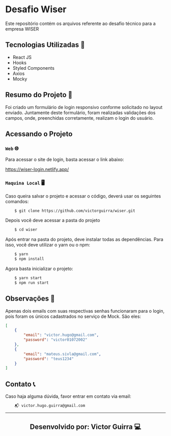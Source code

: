 # Desafio Wiser

Este repositório contém os arquivos referente ao desafio técnico para a empresa WISER

## Tecnologias Utilizadas 🚀

- React JS
- Hooks
- Styled Components
- Axios
- Mocky

## Resumo do Projeto 📘

Foi criado um formulário de login responsivo conforme solicitado no layout enviado. Juntamente deste formulário, foram realizadas validações dos campos, onde, preenchidas corretamente, realizam o login do usuário.

## Acessando o Projeto

### `Web` 🌐

Para acessar o site de login, basta acessar o link abaixo:

https://wiser-login.netlify.app/

### `Maquina Local` 🖥️

Caso queira salvar o projeto e acessar o código, deverá usar os seguintes comandos:

```bash
    $ git clone https://github.com/victorguirra/wiser.git
```

Depois você deve acessar a pasta do projeto

```bash
    $ cd wiser
```

Após entrar na pasta do projeto, deve instalar todas as dependências. 
Para isso, você deve utilizar o yarn ou o npm:

```bash
    $ yarn
    $ npm install
```

Agora basta inicializar o projeto:

```bash
    $ yarn start
    $ npm run start
```



## Observações 🔎

Apenas dois emails com suas respectivas senhas funcionaram para o login, pois foram os únicos cadastrados no serviço de Mock. São eles:

```json
[
    {
        "email": "victor.hugo@gmail.com",
        "password": "victor01072002"
    },
    {
        "email": "mateus.sivla@gmail.com",
        "password": "teus1234"
    }
]
```

## Contato 📞

Caso haja alguma dúvida, favor entrar em contato via email:

```email
    📬 victor.hugo.guirra@gmail.com
```

---

<h2 align="center">Desenvolvido por: Victor Guirra 💻</h2>